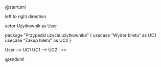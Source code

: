 @startuml

left to right direction

actor Użytkownik as User

package "Przypadki użycia użytkownika" {
    usecase "Wybór biletu" as UC1
    usecase "Zakup biletu" as UC2
}

User --> UC1
UC1 --> UC2 : <<invoke>>

@enduml

